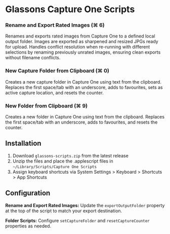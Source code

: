 # Glassons Capture One Scripts

### Rename and Export Rated Images (⌘ 6)
Renames and exports rated images from Capture One to a defined local output folder. Images are exported as sharpened and resized JPGs ready for upload. Handles conflict resolution when re-running with different selections by renaming previously unrated images, ensuring clean exports without filename conflicts.


### New Capture Folder from Clipboard (⌘ 0)
Creates a new capture folder in Capture One using text from the clipboard. Replaces the first space/tab with an underscore, adds to favourites, sets as active capture location, and resets the counter.

### New Folder from Clipboard (⌘ 9)
Creates a new folder in Capture One using text from the clipboard. Replaces the first space/tab with an underscore, adds to favourites, and resets the counter.

## Installation

1. Download `glassons-scripts.zip` from the latest release
2. Unzip the files and place the .applescript files in `~/Library/Scripts/Capture One Scripts`
3. Assign keyboard shortcuts via System Settings > Keyboard > Shortcuts > App Shortcuts

## Configuration

**Rename and Export Rated Images:** Update the `exportOutputFolder` property at the top of the script to match your export destination.

**Folder Scripts:** Configure `setCaptureFolder` and `resetCaptureCounter` properties as needed.
